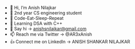 - 👋 Hi, I’m Anish Nilajkar
- 🕺 2nd year CS engineering student
- 👀 Code-Eat-Sleep-Repeat
- 🌱 Learning DSA with C++
- 👋 Say hi -> anishsnilajkar@gmail.com
- 📫 Reach me via Twitter -> @AR3xAnish
- 👍 Connect me on LinkedIn -> ANISH SHANKAR NILAJKAR

<!---
AR3xAnish/AR3xAnish is a ✨ special ✨ repository because its `README.md` (this file) appears on your GitHub profile.
You can click the Preview link to take a look at your changes.
--->

